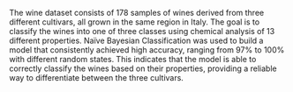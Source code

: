 The wine dataset consists of 178 samples of wines derived from three different cultivars, all grown in the same region in Italy. The goal is to classify the wines into one of three classes using chemical analysis of 13 different properties. Naïve Bayesian Classification was used to build a model that consistently achieved high accuracy, ranging from 97% to 100% with different random states. This indicates that the model is able to correctly classify the wines based on their properties, providing a reliable way to differentiate between the three cultivars.
